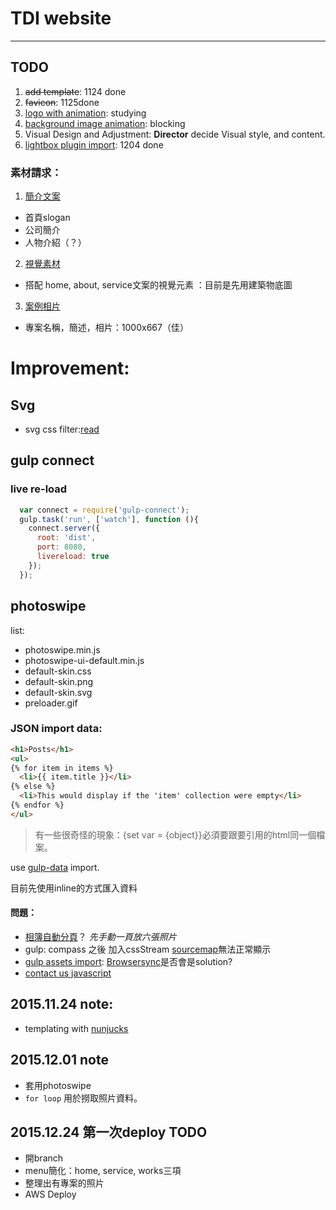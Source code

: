 
# TDI website

***


## TODO

1. ~~add template~~: 1124 done
2. ~~favicon~~: 1125done
3. [logo with animation](#idea:20): studying
4. [background image animation](#idea:30): blocking
5. Visual Design and Adjustment: **Director** decide Visual style, and content.
6. [lightbox plugin import](#done:02): 1204 done

### 素材請求：

1. [簡介文案](#todo:40)

  * 首頁slogan
  * 公司簡介
  * 人物介紹（？）
2. [視覺素材](#todo:30)

  * 搭配 home, about, service文案的視覺元素 ：目前是先用建築物底圖
3. [案例相片](#todo:20)

  * 專案名稱，簡述，相片：1000x667（佳）


# Improvement:


## Svg

* svg css filter:[read](http://codepen.io/noahblon/post/coloring-svgs-in-css-background-images)


## gulp connect

### live re-load

```js
  var connect = require('gulp-connect');
  gulp.task('run', ['watch'], function (){
    connect.server({
      root: 'dist',
      port: 8080,
      livereload: true
    });
  });
```

## photoswipe

list:

* photoswipe.min.js
* photoswipe-ui-default.min.js
* default-skin.css
* default-skin.png
* default-skin.svg
* preloader.gif

### JSON import data:

```html
<h1>Posts</h1>
<ul>
{% for item in items %}
  <li>{{ item.title }}</li>
{% else %}
  <li>This would display if the 'item' collection were empty</li>
{% endfor %}
</ul>
```

> 有一些很奇怪的現象：{set var = {object}}必須要跟要引用的html同一個檔案。

use [gulp-data](https://www.npmjs.com/package/gulp-data) import.

目前先使用inline的方式匯入資料

#### 問題：

* [相簿自動分頁](#hack:0)？ *先手動一頁放六張照片*
* gulp: compass 之後 加入cssStream [sourcemap](#FIXME:10)無法正常顯示
* [gulp assets import](#todo:10): [Browsersync](http://www.browsersync.io/docs/gulp/)是否會是solution?
* [contact us javascript](#todo:0)


## 2015.11.24 note:

* templating with [nunjucks](https://mozilla.github.io/nunjucks/)

## 2015.12.01 note

* 套用photoswipe
* `for loop` 用於撈取照片資料。


## 2015.12.24 第一次deploy TODO

* 開branch
* menu簡化：home, service, works三項
* 整理出有專案的照片
* AWS Deploy
